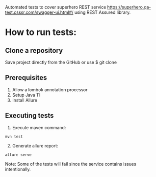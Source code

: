 Automated tests to cover superhero REST service https://superhero.qa-test.csssr.com/swagger-ui.html#/ using REST Assured library.

# How to run tests:
## Clone a repository
Save project directly from the GitHub or use $ git clone
## Prerequisites
1. Allow a lombok annotation processor
2. Setup Java 11
3. Install Allure

## Executing tests
1. Execute maven command: 
```
mvn test
```
2. Generate allure report:
```
allure serve
```

Note: Some of the tests will fail since the service contains issues intentionally.


